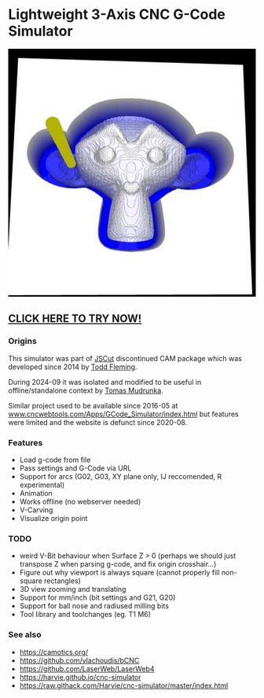 # Lightweight 3-Axis CNC G-Code Simulator

![Screenshot Suzanne](screenshot.jpg)

## [CLICK HERE TO TRY NOW!](https://harvie.github.io/cnc-simulator)

### Origins
This simulator was part of [JSCut](https://jscut.org/) discontinued CAM package which was developed since 2014 by [Todd Fleming](https://github.com/tbfleming/jscut).

During 2024-09 it was isolated and modified to be useful in offline/standalone context by [Tomas Mudrunka](https://github.com/harvie).

Similar project used to be available since 2016-05 at www.cncwebtools.com/Apps/GCode_Simulator/index.html but features were limited and the website is defunct since 2020-08.

### Features
 * Load g-code from file
 * Pass settings and G-Code via URL
 * Support for arcs (G02, G03, XY plane only, IJ reccomended, R experimental)
 * Animation
 * Works offline (no webserver needed)
 * V-Carving
 * Visualize origin point

### TODO
 * weird V-Bit behaviour when Surface Z > 0 (perhaps we should just transpose Z when parsing g-code, and fix origin crosshair...)
 * Figure out why viewport is always square (cannot properly fill non-square rectangles)
 * 3D view zooming and translating
 * Support for mm/inch (bit settings and G21, G20)
 * Support for ball nose and radiused milling bits
 * Tool library and toolchanges (eg. T1 M6)

### See also
 * https://camotics.org/
 * https://github.com/vlachoudis/bCNC
 * https://github.com/LaserWeb/LaserWeb4
 * https://harvie.github.io/cnc-simulator
 * https://raw.githack.com/Harvie/cnc-simulator/master/index.html
